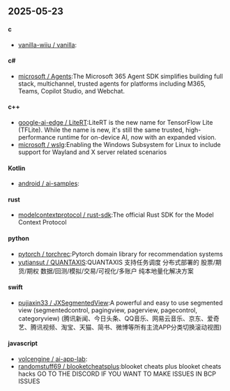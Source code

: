## 2025-05-23
#### c
* [vanilla-wiiu / vanilla](https://github.com/vanilla-wiiu/vanilla):
#### c#
* [microsoft / Agents](https://github.com/microsoft/Agents):The Microsoft 365 Agent SDK simplifies building full stack, multichannel, trusted agents for platforms including M365, Teams, Copilot Studio, and Webchat.
#### c++
* [google-ai-edge / LiteRT](https://github.com/google-ai-edge/LiteRT):LiteRT is the new name for TensorFlow Lite (TFLite). While the name is new, it's still the same trusted, high-performance runtime for on-device AI, now with an expanded vision.
* [microsoft / wslg](https://github.com/microsoft/wslg):Enabling the Windows Subsystem for Linux to include support for Wayland and X server related scenarios
#### Kotlin
* [android / ai-samples](https://github.com/android/ai-samples):
#### rust
* [modelcontextprotocol / rust-sdk](https://github.com/modelcontextprotocol/rust-sdk):The official Rust SDK for the Model Context Protocol
#### python
* [pytorch / torchrec](https://github.com/pytorch/torchrec):Pytorch domain library for recommendation systems
* [yutiansut / QUANTAXIS](https://github.com/yutiansut/QUANTAXIS):QUANTAXIS 支持任务调度 分布式部署的 股票/期货/期权 数据/回测/模拟/交易/可视化/多账户 纯本地量化解决方案
#### swift
* [pujiaxin33 / JXSegmentedView](https://github.com/pujiaxin33/JXSegmentedView):A powerful and easy to use segmented view (segmentedcontrol, pagingview, pagerview, pagecontrol, categoryview) (腾讯新闻、今日头条、QQ音乐、网易云音乐、京东、爱奇艺、腾讯视频、淘宝、天猫、简书、微博等所有主流APP分类切换滚动视图)
#### javascript
* [volcengine / ai-app-lab](https://github.com/volcengine/ai-app-lab):
* [randomstuff69 / blooketcheatsplus](https://github.com/randomstuff69/blooketcheatsplus):blooket cheats plus blooket cheats hacks GO TO THE DISCORD IF YOU WANT TO MAKE ISSUES IN BCP ISSUES
